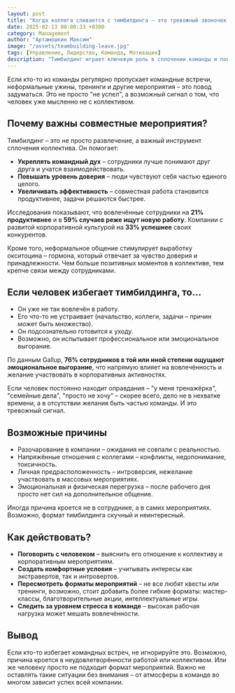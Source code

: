 ```yaml
---
layout: post
title: "Когда коллега сливается с тимбилдинга – это тревожный звоночек!"
date: 2025-02-13 08:00:33 +0300
category: Management
author: "Артамошкин Максим"
image: "/assets/teambuilding-leave.jpg"
tags: [Управление, Лидерство, Команда, Мотивация]
description: "Тимбилдинг играет ключевую роль в сплочении команды и повышении продуктивности. Если сотрудник избегает корпоративных мероприятий, это может быть сигналом потери вовлечённости, стресса или подготовки к уходу."
---
```


Если кто-то из команды регулярно пропускает командные встречи, неформальные ужины, тренинги и другие мероприятия – это повод задуматься. Это не просто "не успел", а возможный сигнал о том, что человек уже мысленно не с коллективом.
<!-- more -->
## Почему важны совместные мероприятия?

Тимбилдинг – это не просто развлечение, а важный инструмент сплочения коллектива. Он помогает:

- **Укреплять командный дух** – сотрудники лучше понимают друг друга и учатся взаимодействовать.
- **Повышать уровень доверия** – люди чувствуют себя частью единого целого.
- **Увеличивать эффективность** – совместная работа становится продуктивнее, задачи решаются быстрее.

Исследования показывают, что вовлечённые сотрудники на **21% продуктивнее** и в **59% случаев реже ищут новую работу**. Компании с развитой корпоративной культурой на **33% успешнее** своих конкурентов.

Кроме того, неформальное общение стимулирует выработку окситоцина – гормона, который отвечает за чувство доверия и принадлежности. Чем больше позитивных моментов в коллективе, тем крепче связи между сотрудниками.

## Если человек избегает тимбилдинга, то…

- Он уже не так вовлечён в работу.
- Его что-то не устраивает (начальство, коллеги, задачи – причин может быть множество).
- Он подсознательно готовится к уходу.
- Возможно, он испытывает профессиональное или эмоциональное выгорание.

По данным Gallup, **76% сотрудников в той или иной степени ощущают эмоциональное выгорание**, что напрямую влияет на вовлечённость и желание участвовать в корпоративных активностях.

Если человек постоянно находит оправдания – "у меня тренажёрка", "семейные дела", "просто не хочу" – скорее всего, дело не в нехватке времени, а в отсутствии желания быть частью команды. И это тревожный сигнал.

## Возможные причины

- Разочарование в компании – ожидания не совпали с реальностью.
- Напряжённые отношения с коллегами – конфликты, недопонимание, токсичность.
- Личная предрасположенность – интроверсия, нежелание участвовать в массовых мероприятиях.
- Эмоциональная и физическая перегрузка – после рабочего дня просто нет сил на дополнительное общение.

Иногда причина кроется не в сотруднике, а в самих мероприятиях. Возможно, формат тимбилдинга скучный и неинтересный.

## Как действовать?

- **Поговорить с человеком** – выяснить его отношение к коллективу и корпоративным мероприятиям.
- **Создать комфортные условия** – учитывать интересы как экстравертов, так и интровертов.
- **Пересмотреть форматы мероприятий** – не все любят квесты или тренинги, возможно, стоит добавить более гибкие форматы: мастер-классы, благотворительные акции, интеллектуальные игры.
- **Следить за уровнем стресса в команде** – высокая рабочая нагрузка может мешать вовлечённости.

## Вывод

Если кто-то избегает командных встреч, не игнорируйте это. Возможно, причина кроется в неудовлетворённости работой или коллективом. Или же человеку просто не подходит формат мероприятий. Важно не оставлять такие ситуации без внимания – от атмосферы в команде во многом зависит успех всей компании.

